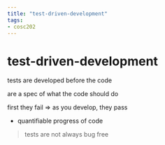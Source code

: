 ```yaml
---
title: "test-driven-development"
tags: 
- cosc202
---
```


# test-driven-development

tests are developed before the code

are a spec of what the code should do

first they fail ⇒ as you develop, they pass

+ quantifiable progress of code

> tests are not always bug free

